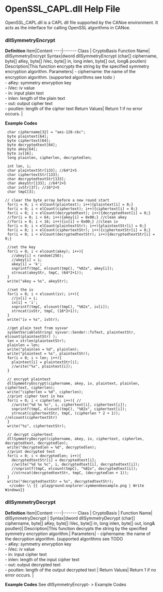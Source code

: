 # OpenSSL_CAPL.dll Help File
OpenSSL_CAPL.dll is a CAPL dll file supported by the CANoe environment. It acts as the interface for calling OpenSSL algorithms in CANoe.


### dllSymmetryEncrypt

**Definition**
Item|Content
----|------- 
Class | CryptoBasis 
Function Name| dllSymmetryEncrypt
Syntax|dword dllSymmetryEncrypt (char[] ciphername, byte[] aKey, byte[] iVec, byte[] in, long inlen, byte[] out, long& poutlen)
Description|This function encrypts the string by the specified symmetry encryption algorithm.
Parameters| - ciphername: the name of the encryption algorithm. (supported algorithms see todo ）<br> - aKey: symmetry envryption key <br> - iVec: iv value <br> - in: input plain text <br> - inlen: length of the plain text <br> - out: output cipher text <br> - poutlen: length of the cipher text
Return Values| Return 1 if no error occurs. |

**Example Codes**
 ```
  char ciphername[32] = "aes-128-cbc";
  byte plaintext[64];
  byte ciphertext[64];
  byte decryptedtext[64];
  byte akey[64];
  byte iv[16];
  long plainlen, cipherlen, decryptedlen;
 
  int len, i;
  char plaintextStr[133]; //64*2+5
  char ciphertextStr[133];
  char decryptedtextStr[133];
  char akeyStr[133]; //64*2+5
  char ivStr[37]; //16*2+5
  char tmpC[3];
  
 // clear the byte array before a new round start
  for(i = 0; i < elCount(plaintext); i++){plaintext[i] = 0;} 
  for(i = 0; i < elCount(ciphertext); i++){ciphertext[i] = 0;} 
  for(i = 0; i < elCount(decryptedtext); i++){decryptedtext[i] = 0;} 
  //for(i = 0; i < 64; i++){akey[i] = 0x00;} //clean akey
  //for(i = 0; i < 16; i++){iv[i] = 0x00;} //clean iv
  for(i = 0; i < elCount(plaintextStr); i++){plaintextStr[i] = 0;}
  for(i = 0; i < elCount(ciphertextStr); i++){ciphertextStr[i] = 0;}
  for(i = 0; i < elCount(decryptedtextStr); i++){decryptedtextStr[i] = 0;}
 
  //set the key
  for(i = 0; i < elcount(akey); i++){
    //akey[i] = random(256);
    //akey[i] = i;
    akey[i] = 'k';
    snprintf(tmpC, elcount(tmpC), "%02x", akey[i]);
    strncat(akeyStr, tmpC, (64*2+1));
  }
  write("akey = %s", akeyStr);
 
  //set the iv
  for(i = 0; i < elcount(iv); i++){
    //iv[i] = i;
    iv[i] = 'i';
    snprintf(tmpC, elcount(tmpC), "%02x", iv[i]);
    strncat(ivStr, tmpC, (16*2+1));
  }
  write("iv = %s", ivStr);
 
  //get plain text from sysvar
  sysGetVariableString( sysvar::Sender::TxText, plaintextStr, elcount(plaintextStr) ); 
  len = strlen(plaintextStr);
  plainlen = len;
  write("plainlen = %d", plainlen);
  write("plaintext = %s", plaintextStr);
  for(i = 0; i < len; i++){
    plaintext[i] = plaintextStr[i];
    //write("%x", plaintext[i]);
  }
 
  // encrypt plaintext
  dllSymmetryEncrypt(ciphername, akey, iv, plaintext, plainlen, ciphertext, cipherlen);
  write("cipherlen = %d", cipherlen);
  //print cipher text in hex
  for(i = 0; i < cipherlen; i++){ //
    //write("%d %x %c", i, ciphertext[i], ciphertext[i]);
    snprintf(tmpC, elcount(tmpC), "%02x", ciphertext[i]);
    strncat(ciphertextStr, tmpC, (cipherlen * 2 + 1)); //elcount(ciphertextStr)
  }
  write("%s", ciphertextStr);
 
  // decrypt ciphertext
  dllSymmetryDecrypt(ciphername, akey, iv, ciphertext, cipherlen, decryptedtext, decryptedlen);
  write("decryptedlen = %d", decryptedlen);
  //print decrypted test
  for(i = 0; i < decryptedlen; i++){
    decryptedtextStr[i] = decryptedtext[i];
    //write("%d %x %c", i, decryptedtext[i], decryptedtext[i]);
    //snprintf(tmpC, elcount(tmpC), "%02x", decryptedtext[i]);
    //strncat(decryptedtextStr, tmpC, (decryptedlen + 1));
  }
  write("decryptedtextStr = %s", decryptedtextStr);
   </code> \\ {{ :playground:explorer:symmendeexample.png | Write Windows}} 
 ```

### dllSymmetryDecrypt
**Definition**
Item|Content
----|------- 
Class | CryptoBasis |
Function Name| dllSymmetryDecrypt |
Syntax|dword dllSymmetryDecrypt (char[] ciphername, byte[] aKey, byte[] iVec, byte[] in, long inlen, byte[] out, long& poutlen)|
Description|This function decrypts the string by the specified symmetry encryption algorithm.|
Parameters| - ciphername: the name of the decryption algorithm. (supported algorithms see TODO <br> - aKey: symmetry envryption key <br> - iVec: iv value <br> - in: input cipher text <br> - inlen: length of the input cipher text <br> - out: output decrypted text <br> - poutlen: length of the output decrypted text |
Return Values| Return 1 if no error occurs. |

**Example Codes**
See dllSymmetryEncrypt- > Example Codes
